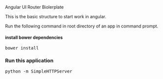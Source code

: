 Angular UI Router Biolerplate

This is the basic structure to start work in angular.

Run the following command in root directory of an app in command prompt.

#### install bower dependencies

<pre>bower install</pre>

### Run this application

<pre>python -m SimpleHTTPServer</pre>
